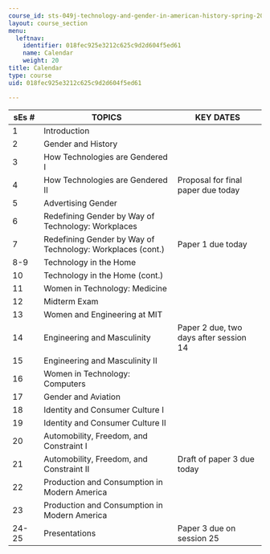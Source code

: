 ```yaml
---
course_id: sts-049j-technology-and-gender-in-american-history-spring-2004
layout: course_section
menu:
  leftnav:
    identifier: 018fec925e3212c625c9d2d604f5ed61
    name: Calendar
    weight: 20
title: Calendar
type: course
uid: 018fec925e3212c625c9d2d604f5ed61

---
```


| sEs # | TOPICS | KEY DATES |
| --- | --- | --- |
| 1 | Introduction | &nbsp; |
| 2 | Gender and History | &nbsp; |
| 3 | How Technologies are Gendered I | &nbsp; |
| 4 | How Technologies are Gendered II | Proposal for final paper due today |
| 5 | Advertising Gender | &nbsp; |
| 6 | Redefining Gender by Way of Technology: Workplaces | &nbsp; |
| 7 | Redefining Gender by Way of Technology: Workplaces (cont.) | Paper 1 due today |
| 8-9 | Technology in the Home | &nbsp; |
| 10 | Technology in the Home (cont.) | &nbsp; |
| 11 | Women in Technology: Medicine | &nbsp; |
| 12 | Midterm Exam | &nbsp; |
| 13 | Women and Engineering at MIT | &nbsp; |
| 14 | Engineering and Masculinity | Paper 2 due, two days after session 14 |
| 15 | Engineering and Masculinity II | &nbsp; |
| 16 | Women in Technology: Computers | &nbsp; |
| 17 | Gender and Aviation | &nbsp; |
| 18 | Identity and Consumer Culture I | &nbsp; |
| 19 | Identity and Consumer Culture II | &nbsp; |
| 20 | Automobility, Freedom, and Constraint I | &nbsp; |
| 21 | Automobility, Freedom, and Constraint II | Draft of paper 3 due today |
| 22 | Production and Consumption in Modern America | &nbsp; |
| 23 | Production and Consumption in Modern America | &nbsp; |
| 24-25 | Presentations | Paper 3 due on session 25